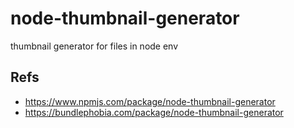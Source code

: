 # node-thumbnail-generator
thumbnail generator for files in node env


## Refs
 - https://www.npmjs.com/package/node-thumbnail-generator
 - https://bundlephobia.com/package/node-thumbnail-generator